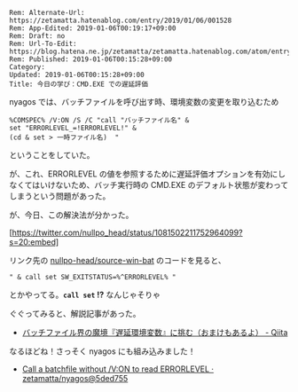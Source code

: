 ```header
Rem: Alternate-Url: https://zetamatta.hatenablog.com/entry/2019/01/06/001528
Rem: App-Edited: 2019-01-06T00:19:17+09:00
Rem: Draft: no
Rem: Url-To-Edit: https://blog.hatena.ne.jp/zetamatta/zetamatta.hatenablog.com/atom/entry/10257846132698357022
Rem: Published: 2019-01-06T00:15:28+09:00
Category:
Updated: 2019-01-06T00:15:28+09:00
Title: 今日の学び：CMD.EXE での遅延評価
```
nyagos では、バッチファイルを呼び出す時、環境変数の変更を取り込むため

```
%COMSPEC% /V:ON /S /C "call "バッチファイル名" &
set "ERRORLEVEL_=!ERRORLEVEL!" &
(cd & set > 一時ファイル名)  "
```

ということをしていた。

が、これ、ERRORLEVEL の値を参照するために遅延評価オプションを有効にしなくてはいけないため、バッチ実行時の CMD.EXE のデフォルト状態が変わってしまうという問題があった。

が、今日、この解決法が分かった。

[https://twitter.com/nullpo_head/status/1081502211752964099?s=20:embed]

リンク先の [nullpo-head/source-win-bat](https://github.com/nullpo-head/source-win-bat) のコードを見ると、

```
" & call set SW_EXITSTATUS=%^ERRORLEVEL% "
```

とかやってる。**`call set` !?** なんじゃそりゃ

ぐぐってみると、解説記事があった。

* [バッチファイル界の魔境『遅延環境変数』に挑む（おまけもあるよ） - Qiita](https://qiita.com/sawa_tsuka/items/c7c477cacf8c97792e17#%E6%96%B9%E6%B3%95%EF%BC%91call-set2%E5%9B%9E%E8%A7%A3%E9%87%88%E3%81%95%E3%81%9B%E3%82%8B)

なるほどね！さっそく nyagos にも組み込みました！

* [Call a batchfile without /V:ON to read ERRORLEVEL · zetamatta/nyagos@5ded755](https://github.com/zetamatta/nyagos/commit/5ded755ac0371e9046b921f37ce6e5e90119b33e)
